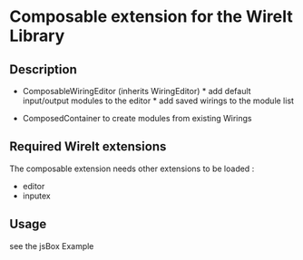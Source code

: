 # Composable extension for the WireIt Library


## Description

 * ComposableWiringEditor (inherits WiringEditor)
 		 * add default input/output modules to the editor
 		 * add saved wirings to the module list

 * ComposedContainer to create modules from existing Wirings

## Required WireIt extensions

The composable extension needs other extensions to be loaded :

 * editor
 * inputex

## Usage

see the jsBox Example
